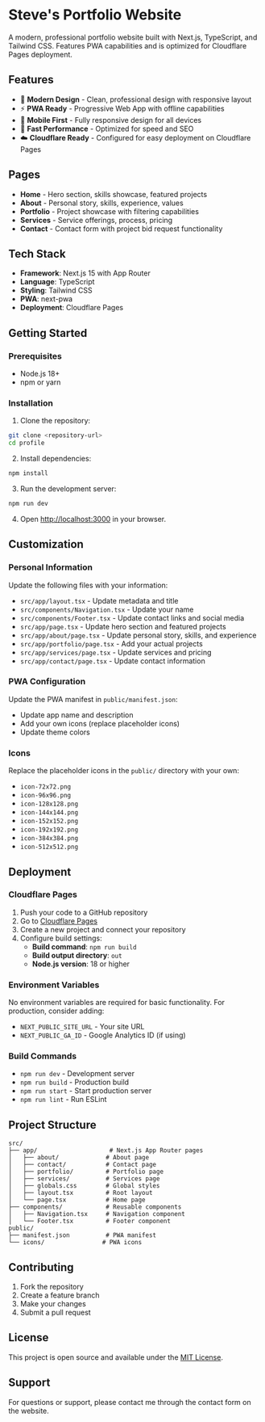 # Steve's Portfolio Website

A modern, professional portfolio website built with Next.js, TypeScript, and Tailwind CSS. Features PWA capabilities and is optimized for Cloudflare Pages deployment.

## Features

- 🎨 **Modern Design** - Clean, professional design with responsive layout
- ⚡ **PWA Ready** - Progressive Web App with offline capabilities
- 📱 **Mobile First** - Fully responsive design for all devices
- 🚀 **Fast Performance** - Optimized for speed and SEO
- ☁️ **Cloudflare Ready** - Configured for easy deployment on Cloudflare Pages

## Pages

- **Home** - Hero section, skills showcase, featured projects
- **About** - Personal story, skills, experience, values
- **Portfolio** - Project showcase with filtering capabilities
- **Services** - Service offerings, process, pricing
- **Contact** - Contact form with project bid request functionality

## Tech Stack

- **Framework**: Next.js 15 with App Router
- **Language**: TypeScript
- **Styling**: Tailwind CSS
- **PWA**: next-pwa
- **Deployment**: Cloudflare Pages

## Getting Started

### Prerequisites

- Node.js 18+ 
- npm or yarn

### Installation

1. Clone the repository:
```bash
git clone <repository-url>
cd profile
```

2. Install dependencies:
```bash
npm install
```

3. Run the development server:
```bash
npm run dev
```

4. Open [http://localhost:3000](http://localhost:3000) in your browser.

## Customization

### Personal Information

Update the following files with your information:

- `src/app/layout.tsx` - Update metadata and title
- `src/components/Navigation.tsx` - Update your name
- `src/components/Footer.tsx` - Update contact links and social media
- `src/app/page.tsx` - Update hero section and featured projects
- `src/app/about/page.tsx` - Update personal story, skills, and experience
- `src/app/portfolio/page.tsx` - Add your actual projects
- `src/app/services/page.tsx` - Update services and pricing
- `src/app/contact/page.tsx` - Update contact information

### PWA Configuration

Update the PWA manifest in `public/manifest.json`:
- Update app name and description
- Add your own icons (replace placeholder icons)
- Update theme colors

### Icons

Replace the placeholder icons in the `public/` directory with your own:
- `icon-72x72.png`
- `icon-96x96.png`
- `icon-128x128.png`
- `icon-144x144.png`
- `icon-152x152.png`
- `icon-192x192.png`
- `icon-384x384.png`
- `icon-512x512.png`

## Deployment

### Cloudflare Pages

1. Push your code to a GitHub repository
2. Go to [Cloudflare Pages](https://pages.cloudflare.com/)
3. Create a new project and connect your repository
4. Configure build settings:
   - **Build command**: `npm run build`
   - **Build output directory**: `out`
   - **Node.js version**: 18 or higher

### Environment Variables

No environment variables are required for basic functionality. For production, consider adding:

- `NEXT_PUBLIC_SITE_URL` - Your site URL
- `NEXT_PUBLIC_GA_ID` - Google Analytics ID (if using)

### Build Commands

- `npm run dev` - Development server
- `npm run build` - Production build
- `npm run start` - Start production server
- `npm run lint` - Run ESLint

## Project Structure

```
src/
├── app/                    # Next.js App Router pages
│   ├── about/             # About page
│   ├── contact/           # Contact page
│   ├── portfolio/         # Portfolio page
│   ├── services/          # Services page
│   ├── globals.css        # Global styles
│   ├── layout.tsx         # Root layout
│   └── page.tsx           # Home page
├── components/            # Reusable components
│   ├── Navigation.tsx     # Navigation component
│   └── Footer.tsx         # Footer component
public/
├── manifest.json          # PWA manifest
└── icons/                # PWA icons
```

## Contributing

1. Fork the repository
2. Create a feature branch
3. Make your changes
4. Submit a pull request

## License

This project is open source and available under the [MIT License](LICENSE).

## Support

For questions or support, please contact me through the contact form on the website.
